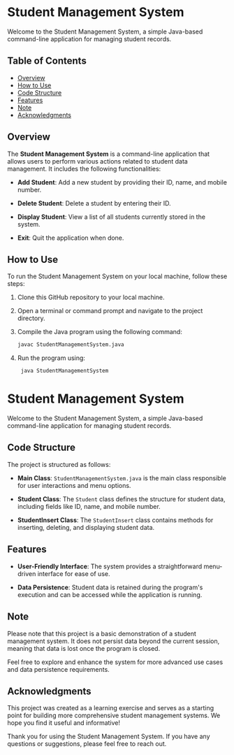 
# Student Management System

Welcome to the Student Management System, a simple Java-based command-line application for managing student records.

## Table of Contents
- [Overview](#overview)
- [How to Use](#how-to-use)
- [Code Structure](#code-structure)
- [Features](#features)
- [Note](#note)
- [Acknowledgments](#acknowledgments)

## Overview

The **Student Management System** is a command-line application that allows users to perform various actions related to student data management. It includes the following functionalities:

- **Add Student**: Add a new student by providing their ID, name, and mobile number.

- **Delete Student**: Delete a student by entering their ID.

- **Display Student**: View a list of all students currently stored in the system.

- **Exit**: Quit the application when done.

## How to Use

To run the Student Management System on your local machine, follow these steps:

1. Clone this GitHub repository to your local machine.

2. Open a terminal or command prompt and navigate to the project directory.

3. Compile the Java program using the following command:

   ```bash
   javac StudentManagementSystem.java
4. Run the program using:

   ```bash
    java StudentManagementSystem

# Student Management System

Welcome to the Student Management System, a simple Java-based command-line application for managing student records.

## Code Structure

The project is structured as follows:

- **Main Class**: `StudentManagementSystem.java` is the main class responsible for user interactions and menu options.

- **Student Class**: The `Student` class defines the structure for student data, including fields like ID, name, and mobile number.

- **StudentInsert Class**: The `StudentInsert` class contains methods for inserting, deleting, and displaying student data.

## Features

- **User-Friendly Interface**: The system provides a straightforward menu-driven interface for ease of use.

- **Data Persistence**: Student data is retained during the program's execution and can be accessed while the application is running.

## Note

Please note that this project is a basic demonstration of a student management system. It does not persist data beyond the current session, meaning that data is lost once the program is closed.

Feel free to explore and enhance the system for more advanced use cases and data persistence requirements.

## Acknowledgments

This project was created as a learning exercise and serves as a starting point for building more comprehensive student management systems. We hope you find it useful and informative!

Thank you for using the Student Management System. If you have any questions or suggestions, please feel free to reach out.

